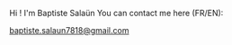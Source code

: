 Hi ! I'm Baptiste Salaün
You can contact me here (FR/EN): 

  baptiste.salaun7818@gmail.com 

  
<!---
Baptiste-Salaun/Baptiste-Salaun is a ✨ special ✨ repository because its `README.md` (this file) appears on your GitHub profile.
You can click the Preview link to take a look at your changes.
--->
